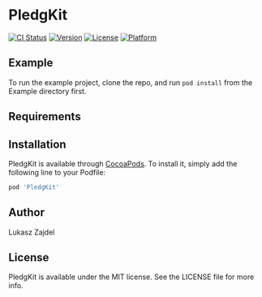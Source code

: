 # PledgKit

[![CI Status](https://img.shields.io/travis/lukasz.zajdel.spawn@gmail.com/PledgKit.svg?style=flat)](https://travis-ci.org/lukasz.zajdel.spawn@gmail.com/PledgKit)
[![Version](https://img.shields.io/cocoapods/v/PledgKit.svg?style=flat)](https://cocoapods.org/pods/PledgKit)
[![License](https://img.shields.io/cocoapods/l/PledgKit.svg?style=flat)](https://cocoapods.org/pods/PledgKit)
[![Platform](https://img.shields.io/cocoapods/p/PledgKit.svg?style=flat)](https://cocoapods.org/pods/PledgKit)

## Example

To run the example project, clone the repo, and run `pod install` from the Example directory first.

## Requirements

## Installation

PledgKit is available through [CocoaPods](https://cocoapods.org). To install
it, simply add the following line to your Podfile:

```ruby
pod 'PledgKit'
```

## Author

Lukasz Zajdel

## License

PledgKit is available under the MIT license. See the LICENSE file for more info.
